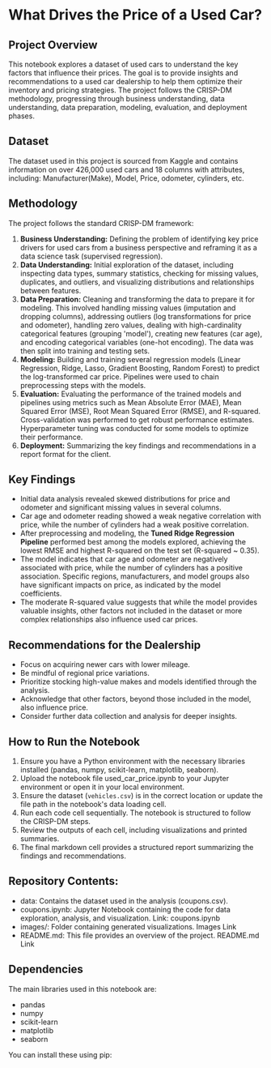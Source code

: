 # What Drives the Price of a Used Car?

## Project Overview

This notebook explores a dataset of used cars to understand the key factors that influence their prices. The goal is to provide insights and recommendations to a used car dealership to help them optimize their inventory and pricing strategies. The project follows the CRISP-DM methodology, progressing through business understanding, data understanding, data preparation, modeling, evaluation, and deployment phases.

## Dataset

The dataset used in this project is sourced from Kaggle and contains information on over 426,000 used cars and 18 columns with attributes, including: Manufacturer(Make), Model, Price, odometer, cylinders, etc. 

## Methodology

The project follows the standard CRISP-DM framework:

1.  **Business Understanding:** Defining the problem of identifying key price drivers for used cars from a business perspective and reframing it as a data science task (supervised regression).
2.  **Data Understanding:** Initial exploration of the dataset, including inspecting data types, summary statistics, checking for missing values, duplicates, and outliers, and visualizing distributions and relationships between features.
3.  **Data Preparation:** Cleaning and transforming the data to prepare it for modeling. This involved handling missing values (imputation and dropping columns), addressing outliers (log transformations for price and odometer), handling zero values, dealing with high-cardinality categorical features (grouping 'model'), creating new features (car age), and encoding categorical variables (one-hot encoding). The data was then split into training and testing sets.
4.  **Modeling:** Building and training several regression models (Linear Regression, Ridge, Lasso, Gradient Boosting, Random Forest) to predict the log-transformed car price. Pipelines were used to chain preprocessing steps with the models.
5.  **Evaluation:** Evaluating the performance of the trained models and pipelines using metrics such as Mean Absolute Error (MAE), Mean Squared Error (MSE), Root Mean Squared Error (RMSE), and R-squared. Cross-validation was performed to get robust performance estimates. Hyperparameter tuning was conducted for some models to optimize their performance.
6.  **Deployment:** Summarizing the key findings and recommendations in a report format for the client.

## Key Findings

*   Initial data analysis revealed skewed distributions for price and odometer and significant missing values in several columns.
*   Car age and odometer reading showed a weak negative correlation with price, while the number of cylinders had a weak positive correlation.
*   After preprocessing and modeling, the **Tuned Ridge Regression Pipeline** performed best among the models explored, achieving the lowest RMSE and highest R-squared on the test set (R-squared ~ 0.35).
*   The model indicates that car age and odometer are negatively associated with price, while the number of cylinders has a positive association.
Specific regions, manufacturers, and model groups also have significant impacts on price, as indicated by the model coefficients.
*   The moderate R-squared value suggests that while the model provides valuable insights, other factors not included in the dataset or more complex relationships also influence used car prices.

## Recommendations for the Dealership

*   Focus on acquiring newer cars with lower mileage.
*   Be mindful of regional price variations.
*   Prioritize stocking high-value makes and models identified through the analysis.
*   Acknowledge that other factors, beyond those included in the model, also influence price.
*   Consider further data collection and analysis for deeper insights.

## How to Run the Notebook

1.  Ensure you have a Python environment with the necessary libraries installed (pandas, numpy, scikit-learn, matplotlib, seaborn).
2.  Upload the notebook file used_car_price.ipynb to your Jupyter environment or open it in your local environment.
3.  Ensure the dataset (`vehicles.csv`) is in the correct location or update the file path in the notebook's data loading cell.
4.  Run each code cell sequentially. The notebook is structured to follow the CRISP-DM steps.
5.  Review the outputs of each cell, including visualizations and printed summaries.
6.  The final markdown cell provides a structured report summarizing the findings and recommendations.

## Repository Contents:
    
  *  data: Contains the dataset used in the analysis (coupons.csv).
  *  coupons.ipynb: Jupyter Notebook containing the code for data exploration, analysis, and visualization. Link: coupons.ipynb
  *  images/: Folder containing generated visualizations. Images Link
  *  README.md: This file provides an overview of the project. README.md Link

## Dependencies

The main libraries used in this notebook are:

*   pandas
*   numpy
*   scikit-learn
*   matplotlib
*   seaborn

You can install these using pip:
